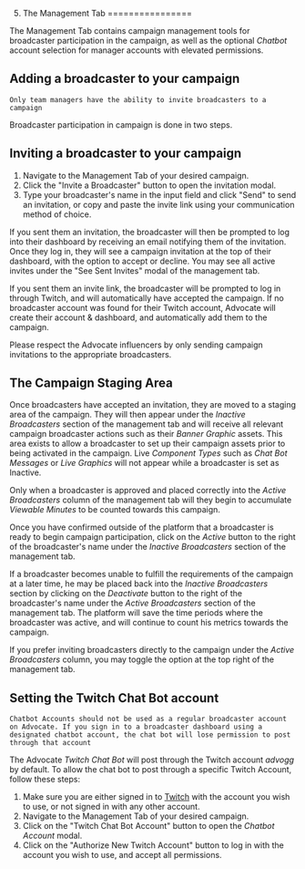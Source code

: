5. The Management Tab
================

The Management Tab contains campaign management tools for broadcaster participation in the campaign, as well as the optional *Chatbot* account selection for manager accounts with elevated permissions.

## Adding a broadcaster to your campaign
`Only team managers have the ability to invite broadcasters to a campaign`

Broadcaster participation in campaign is done in two steps.

## Inviting a broadcaster to your campaign

1. Navigate to the Management Tab of your desired campaign.
2. Click the "Invite a Broadcaster" button to open the invitation modal.
3. Type your broadcaster's name in the input field and click "Send" to send an invitation, or copy and paste the invite link using your communication method of choice.

If you sent them an invitation, the broadcaster will then be prompted to log into their dashboard by receiving an email notifying them of the invitation. Once they log in, they will see a campaign invitation at the top of their dashboard, with the option to accept or decline. You may see all active invites under the "See Sent Invites" modal of the management tab.

If you sent them an invite link, the broadcaster will be prompted to log in through Twitch, and will automatically have accepted the campaign. If no broadcaster account was found for their Twitch account, Advocate will create their account & dashboard, and automatically add them to the campaign.

Please respect the Advocate influencers by only sending campaign invitations to the appropriate broadcasters.

## The Campaign Staging Area

Once broadcasters have accepted an invitation, they are moved to a staging area of the campaign. They will then appear under the *Inactive Broadcasters* section of the management tab and will receive all relevant campaign broadcaster actions such as their *Banner Graphic* assets. This area exists to allow a broadcaster to set up their campaign assets prior to being activated in the campaign. Live *Component Types* such as *Chat Bot Messages* or *Live Graphics* will not appear while a broadcaster is set as Inactive.

Only when a broadcaster is approved and placed correctly into the *Active Broadcasters* column of the management tab will they begin to accumulate *Viewable Minutes* to be counted towards this campaign.

Once you have confirmed outside of the platform that a broadcaster is ready to begin campaign participation, click on the *Active* button to the right of the broadcaster's name under the *Inactive Broadcasters* section of the management tab.

If a broadcaster becomes unable to fulfill the requirements of the campaign at a later time, he may be placed back into the *Inactive Broadcasters* section by clicking on the *Deactivate* button to the right of the broadcaster's name under the *Active Broadcasters* section of the management tab. The platform will save the time periods where the broadcaster was active, and will continue to count his metrics towards the campaign.

If you prefer inviting broadcasters directly to the campaign under the *Active Broadcasters* column, you may toggle the option at the top right of the management tab.

## Setting the Twitch Chat Bot account

`Chatbot Accounts should not be used as a regular broadcaster account on Advocate. If you sign in to a broadcaster dashboard using a designated chatbot account, the chat bot will lose permission to post through that account`

The Advocate *Twitch Chat Bot* will post through the Twitch account *advogg* by default. To allow the chat bot to post through a specific Twitch Account, follow these steps:

1. Make sure you are either signed in to [Twitch](https://www.twitch.tv) with the account you wish to use, or not signed in with any other account.
2. Navigate to the Management Tab of your desired campaign.
3. Click on the "Twitch Chat Bot Account" button to open the *Chatbot Account* modal.
4. Click on the "Authorize New Twitch Account" button to log in with the account you wish to use, and accept all permissions.
